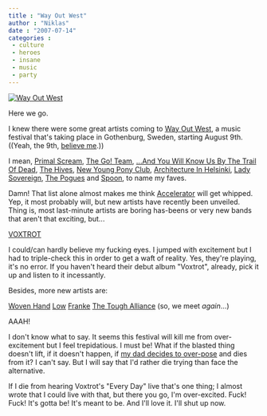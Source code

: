 ```yaml
---
title : "Way Out West"
author : "Niklas"
date : "2007-07-14"
categories : 
 - culture
 - heroes
 - insane
 - music
 - party
---
```


[![Way Out West](https://niklasblog.com/wp-content/2007-07-14-wow.jpg)](http://www.wayoutwest.se "Way Out West")

Here we go.

I knew there were some great artists coming to [Way Out West](http://www.wayoutwest.se), a music festival that's taking place in Gothenburg, Sweden, starting August 9th. ((Yeah, the 9th, [believe me](http://www.wayoutwest.se/klara-artister).))

I mean, [Primal Scream](http://www.primalscream.org), [The Go! Team](http://www.myspace.com/thegoteam), [...And You Will Know Us By The Trail Of Dead](http://www.trailofdead.com), [The Hives](http://www.hives.nu), [New Young Pony Club](http://www.wearepony.com), [Architecture In Helsinki](http://www.architectureinhelsinki.com), [Lady Sovereign](http://www.ladysovereign.com), [The Pogues](http://en.wikipedia.org/wiki/The_Pogues) and [Spoon](http://www.spoontheband.com), to name my faves.

Damn! That list alone almost makes me think [Accelerator](https://niklasblog.com/?p=1276) will get whipped. Yep, it most probably will, but new artists have recently been unveiled. Thing is, most last-minute artists are boring has-beens or very new bands that aren't that exciting, but...

[VOXTROT](http://www.voxtrot.net)

I could/can hardly believe my fucking eyes. I jumped with excitement but I had to triple-check this in order to get a waft of reality. Yes, they're playing, it's no error. If you haven't heard their debut album "Voxtrot", already, pick it up and listen to it incessantly.

Besides, more new artists are:

[Woven Hand](http://www.wovenhand.com) [Low](http://en.wikipedia.org/wiki/Low_(band)) [Franke](http://srvice.com/catalog/item.php?catno=SERV007) [The Tough Alliance](http://www.thetoughalliance.com) (so, we meet _again_...)

AAAH!

I don't know what to say. It seems this festival will kill me from over-excitement but I feel trepidatious. I must be! What if the blasted thing doesn't lift, if it doesn't happen, if [my dad decides to over-pose](http://www.flickr.com/photos/pivic/809606385) and dies from it? I can't say. But I will say that I'd rather die trying than face the alternative.

If I die from hearing Voxtrot's "Every Day" live that's one thing; I almost wrote that I could live with that, but there you go, I'm over-excited. Fuck! Fuck! It's gotta be! It's meant to be. And I'll love it. I'll shut up now.
